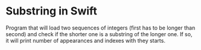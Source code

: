 # Substring in Swift
 
Program that will load two sequences of integers (first has to be longer than second) and check if the shorter one is a substring of the longer one.  If so, it will print number of appearances and indexes with they starts.